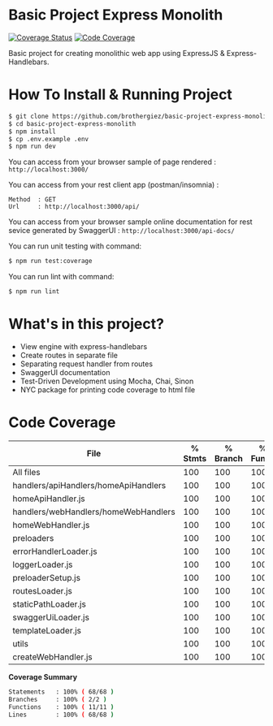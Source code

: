 # Basic Project Express Monolith

[![Coverage Status](https://coveralls.io/repos/github/brothergiez/basic-project-express-monolith/badge.svg?branch=master)](https://coveralls.io/github/brothergiez/basic-project-express-monolith?branch=master) [![Code Coverage](https://img.shields.io/badge/version-v1.0.0-yellowgreenn)](https://github.com/brothergiez/basic-project-express-monolith)

Basic project for creating monolithic web app using ExpressJS & Express-Handlebars.

# How To Install & Running Project
```sh
$ git clone https://github.com/brothergiez/basic-project-express-monolith.git
$ cd basic-project-express-monolith
$ npm install 
$ cp .env.example .env 
$ npm run dev 
```

You can access from your browser sample of page rendered :
`http://localhost:3000/`

You can access from your rest client app  (postman/insomnia) :
```
Method  : GET
Url     : http://localhost:3000/api/
```

You can access from your browser sample online documentation for rest sevice generated by SwaggerUI :
`http://localhost:3000/api-docs/`

You can run unit testing with command:
```sh
$ npm run test:coverage
```

You can run lint with command:
```sh
$ npm run lint
```

# What's in this project?
  - View engine with express-handlebars
  - Create routes in separate file
  - Separating request handler from routes
  - SwaggerUI documentation
  - Test-Driven Development using Mocha, Chai, Sinon
  - NYC package for printing code coverage to html file

# Code Coverage

File                                  | % Stmts | % Branch | % Funcs | % Lines | Uncovered Line #s 
--------------------------------------|---------|----------|---------|---------|-------------------
All files                             |     100 |      100 |     100 |     100 |                   
 handlers/apiHandlers/homeApiHandlers |     100 |      100 |     100 |     100 |                   
  homeApiHandler.js                   |     100 |      100 |     100 |     100 |                   
 handlers/webHandlers/homeWebHandlers |     100 |      100 |     100 |     100 |                   
  homeWebHandler.js                   |     100 |      100 |     100 |     100 |                   
 preloaders                           |     100 |      100 |     100 |     100 |                   
  errorHandlerLoader.js               |     100 |      100 |     100 |     100 |                   
  loggerLoader.js                     |     100 |      100 |     100 |     100 |                   
  preloaderSetup.js                   |     100 |      100 |     100 |     100 |                   
  routesLoader.js                     |     100 |      100 |     100 |     100 |                   
  staticPathLoader.js                 |     100 |      100 |     100 |     100 |                   
  swaggerUiLoader.js                  |     100 |      100 |     100 |     100 |                   
  templateLoader.js                   |     100 |      100 |     100 |     100 |                   
 utils                                |     100 |      100 |     100 |     100 |                   
  createWebHandler.js                 |     100 |      100 |     100 |     100 |                   


**Coverage Summary**
```sh
Statements   : 100% ( 68/68 )
Branches     : 100% ( 2/2 )
Functions    : 100% ( 11/11 )
Lines        : 100% ( 68/68 )
```
